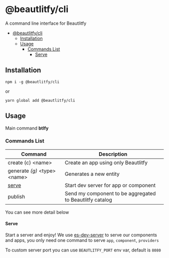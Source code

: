 # @beautlitfy/cli

A command line interface for Beautlitfy

- [@beautlitfy/cli](#beautlitfycli)
  - [Installation](#installation)
  - [Usage](#usage)
    - [Commands List](#commands-list)
      - [Serve](#serve)
  
## Installation

    npm i -g @beautlitfy/cli

or

    yarn global add @beautlitfy/cli

## Usage

Main command **btlfy**

### Commands List

|Command|Description|
|---|---|
|create (c) \<name\> |Create an app using only Beautlitfy|
|generate *(g)* \<type\> \<name\>|Generates a new entity|
|[serve](#serve)|Start dev server for app or component|
|publish|Send my component to be aggregated to Beautlitfy catalog|

You can see more detail below

#### Serve

Start a server and enjoy! We use [es-dev-server](https://open-wc.org/developing/es-dev-server.html) to serve our components and apps, you only need one command to serve `app`, `component`, `providers`

To custom server port you can use `BEAUTLITFY_PORT` env var, default is `8080`
